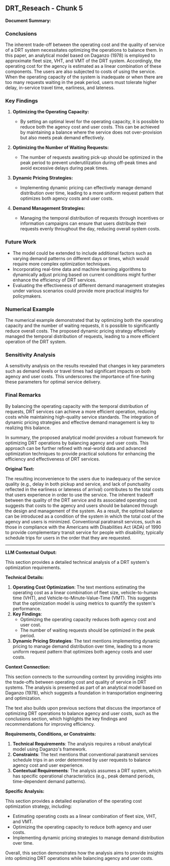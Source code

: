 ## DRT_Reseach - Chunk 5

**Document Summary:**

### Conclusions

The inherent trade-off between the operating cost and the quality of service of a DRT system necessitates optimizing the operations to balance them. In this paper, an analytical model based on Daganzo (1978) is employed to approximate fleet size, VHT, and VMT of the DRT system. Accordingly, the operating cost for the agency is estimated as a linear combination of these components. The users are also subjected to costs of using the service. When the operating capacity of the system is inadequate or when there are too many requests waiting in the peak period, users must tolerate higher delay, in-service travel time, earliness, and lateness.

### Key Findings

1. **Optimizing the Operating Capacity:**
   - By setting an optimal level for the operating capacity, it is possible to reduce both the agency cost and user costs. This can be achieved by maintaining a balance where the service does not over-provision but also meets peak demand effectively.
   
2. **Optimizing the Number of Waiting Requests:**
   - The number of requests awaiting pick-up should be optimized in the peak period to prevent underutilization during off-peak times and avoid excessive delays during peak times.

3. **Dynamic Pricing Strategies:**
   - Implementing dynamic pricing can effectively manage demand distribution over time, leading to a more uniform request pattern that optimizes both agency costs and user costs.
   
4. **Demand Management Strategies:**
   - Managing the temporal distribution of requests through incentives or information campaigns can ensure that users distribute their requests evenly throughout the day, reducing overall system costs.

### Future Work

- The model could be extended to include additional factors such as varying demand patterns on different days or times, which would require more complex optimization techniques.
- Incorporating real-time data and machine learning algorithms to dynamically adjust pricing based on current conditions might further enhance the efficiency of DRT services.
- Evaluating the effectiveness of different demand management strategies under various scenarios could provide more practical insights for policymakers.

### Numerical Example

The numerical example demonstrated that by optimizing both the operating capacity and the number of waiting requests, it is possible to significantly reduce overall costs. The proposed dynamic pricing strategy effectively managed the temporal distribution of requests, leading to a more efficient operation of the DRT system.

### Sensitivity Analysis

A sensitivity analysis on the results revealed that changes in key parameters such as demand levels or travel times had significant impacts on both agency and user costs. This underscores the importance of fine-tuning these parameters for optimal service delivery.

### Final Remarks

By balancing the operating capacity with the temporal distribution of requests, DRT services can achieve a more efficient operation, reducing costs while maintaining high-quality service standards. The integration of dynamic pricing strategies and effective demand management is key to realizing this balance.

In summary, the proposed analytical model provides a robust framework for optimizing DRT operations by balancing agency and user costs. This approach can be further refined with real-world data and advanced optimization techniques to provide practical solutions for enhancing the efficiency and effectiveness of DRT services.

**Original Text:**

The resulting inconvenience to the users due to inadequacy of the service quality (e.g., delay in both pickup and service, and lack of punctuality reflected in the earliness or lateness of arrival) contributes to the total costs that users experience in order to use the service. The inherent tradeoff between the quality of the DRT service and its associated operating cost suggests that costs to the agency and users should be balanced through the design and management of the system. As a result, the optimal balance can be introduced as a condition of the system in which the total cost of the agency and users is minimized. Conventional paratransit services, such as those in compliance with the Americans with Disabilities Act (ADA) of 1990 to provide complementary transit service for people with disability, typically schedule trips for users in the order that they are requested.

---

**LLM Contextual Output:**

This section provides a detailed technical analysis of a DRT system's optimization requirements.

**Technical Details:**

1. **Operating Cost Optimization**: The text mentions estimating the operating cost as a linear combination of fleet size, vehicle-to-human time (VHT), and Vehicle-to-Minute-Value-Time (VMT). This suggests that the optimization model is using metrics to quantify the system's performance.
2. **Key Findings**:
   - Optimizing the operating capacity reduces both agency cost and user cost.
   - The number of waiting requests should be optimized in the peak period.
3. **Dynamic Pricing Strategies**: The text mentions implementing dynamic pricing to manage demand distribution over time, leading to a more uniform request pattern that optimizes both agency costs and user costs.

**Context Connection:**

This section connects to the surrounding context by providing insights into the trade-offs between operating cost and quality of service in DRT systems. The analysis is presented as part of an analytical model based on Daganzo (1978), which suggests a foundation in transportation engineering and optimization.

The text also builds upon previous sections that discuss the importance of optimizing DRT operations to balance agency and user costs, such as the conclusions section, which highlights the key findings and recommendations for improving efficiency.

**Requirements, Conditions, or Constraints:**

1. **Technical Requirements**: The analysis requires a robust analytical model using Daganzo's framework.
2. **Constraints**: The text mentions that conventional paratransit services schedule trips in an order determined by user requests to balance agency cost and user experience.
3. **Contextual Requirements**: The analysis assumes a DRT system, which has specific operational characteristics (e.g., peak demand periods, time-dependent demand patterns).

**Specific Analysis:**

This section provides a detailed explanation of the operating cost optimization strategy, including:

* Estimating operating costs as a linear combination of fleet size, VHT, and VMT.
* Optimizing the operating capacity to reduce both agency and user costs.
* Implementing dynamic pricing strategies to manage demand distribution over time.

Overall, this section demonstrates how the analysis aims to provide insights into optimizing DRT operations while balancing agency and user costs.
